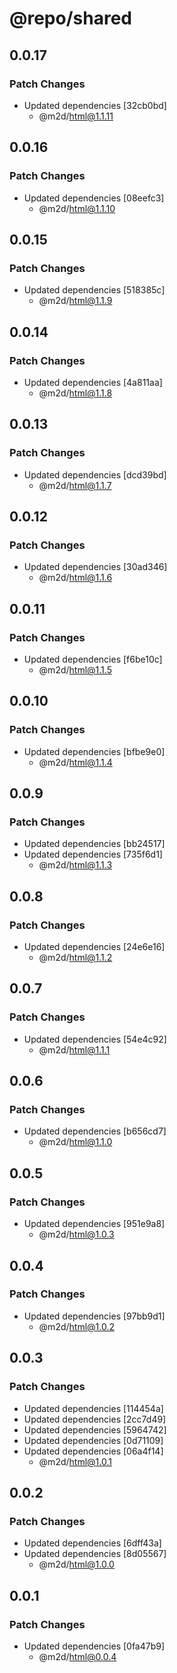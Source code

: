 # @repo/shared

## 0.0.17

### Patch Changes

- Updated dependencies [32cb0bd]
  - @m2d/html@1.1.11

## 0.0.16

### Patch Changes

- Updated dependencies [08eefc3]
  - @m2d/html@1.1.10

## 0.0.15

### Patch Changes

- Updated dependencies [518385c]
  - @m2d/html@1.1.9

## 0.0.14

### Patch Changes

- Updated dependencies [4a811aa]
  - @m2d/html@1.1.8

## 0.0.13

### Patch Changes

- Updated dependencies [dcd39bd]
  - @m2d/html@1.1.7

## 0.0.12

### Patch Changes

- Updated dependencies [30ad346]
  - @m2d/html@1.1.6

## 0.0.11

### Patch Changes

- Updated dependencies [f6be10c]
  - @m2d/html@1.1.5

## 0.0.10

### Patch Changes

- Updated dependencies [bfbe9e0]
  - @m2d/html@1.1.4

## 0.0.9

### Patch Changes

- Updated dependencies [bb24517]
- Updated dependencies [735f6d1]
  - @m2d/html@1.1.3

## 0.0.8

### Patch Changes

- Updated dependencies [24e6e16]
  - @m2d/html@1.1.2

## 0.0.7

### Patch Changes

- Updated dependencies [54e4c92]
  - @m2d/html@1.1.1

## 0.0.6

### Patch Changes

- Updated dependencies [b656cd7]
  - @m2d/html@1.1.0

## 0.0.5

### Patch Changes

- Updated dependencies [951e9a8]
  - @m2d/html@1.0.3

## 0.0.4

### Patch Changes

- Updated dependencies [97bb9d1]
  - @m2d/html@1.0.2

## 0.0.3

### Patch Changes

- Updated dependencies [114454a]
- Updated dependencies [2cc7d49]
- Updated dependencies [5964742]
- Updated dependencies [0d71109]
- Updated dependencies [06a4f14]
  - @m2d/html@1.0.1

## 0.0.2

### Patch Changes

- Updated dependencies [6dff43a]
- Updated dependencies [8d05567]
  - @m2d/html@1.0.0

## 0.0.1

### Patch Changes

- Updated dependencies [0fa47b9]
  - @m2d/html@0.0.4

